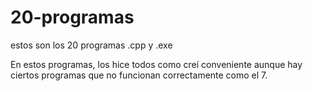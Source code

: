 # 20-programas
estos son los 20 programas .cpp y .exe

En estos programas, los hice todos como creí conveniente aunque hay ciertos programas que no funcionan correctamente como el 7.
